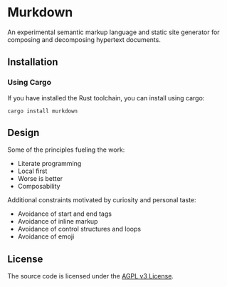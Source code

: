 # Murkdown

An experimental semantic markup language and static site generator for composing and decomposing hypertext documents.

## Installation

### Using Cargo

If you have installed the Rust toolchain, you can install using cargo:

```shell
cargo install murkdown
```

## Design

Some of the principles fueling the work:

* Literate programming
* Local first
* Worse is better
* Composability

Additional constraints motivated by curiosity and personal taste:

* Avoidance of start and end tags
* Avoidance of inline markup
* Avoidance of control structures and loops
* Avoidance of emoji

## License

The source code is licensed under the [AGPL v3 License](https://opensource.org/license/agpl-v3/).
